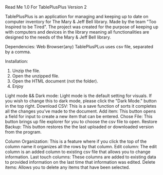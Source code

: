 Read Me 1.0 For TablePlusPlus Version 2


TablePlusPlus is an application for managing and keeping up to date on computer inventory for The Mary & Jeff Bell library. Made by the team "Too Inspired to be Tired". The project was created for the purpose of keeping up with computers and devices in the library meaning all functionalities are designed to the needs of the Mary & Jeff Bell library.

Dependencies: 
Web Browser(any)
TablePlusPLus uses csv file, separated by a comma.


Installation: 
1.	Unzip the file.
2.	Open the unzipped file.
3.	Open the HTML document (not the folder).
4.	Enjoy


Light mode && Dark mode:
Light mode is the default setting for visuals. If you wish to change this to dark mode, please click the "Dark Mode." button in the top right.
Download CSV:
	This is a save function of sorts it completes all the changes you’ve made to the document.
Add item:
	This button opens a field for input to create a new item that can be entered. 
Chose File:
	This button brings up file explorer for you to choose the csv file to open.
Restore Backup:
	This button restores the the last uploaded or downloaded version from the program.

Column Organization:
	This is a feature where if you click the top of the column name it organizes all the rows by that column.
Edit column:
	The edit column is an added column to existing csv file that allows you to change information.
Last touch columns:
	These columns are added to existing data to provided information on the last time that information was edited.
Delete items:
	Allows you to delete any items that have been selected.
	
